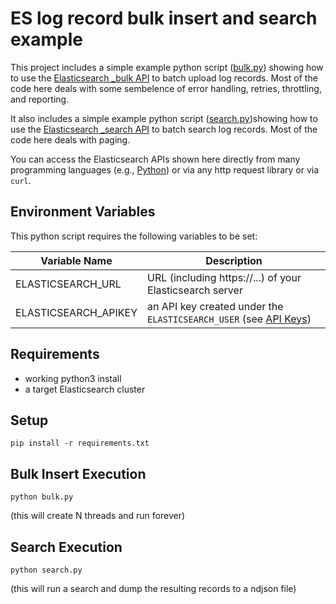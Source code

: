 # ES log record bulk insert and search example

This project includes a simple example python script ([bulk.py](bulk.py)) showing how to use the [Elasticsearch _bulk API](https://www.elastic.co/guide/en/elasticsearch/reference/current/docs-bulk.html) to batch upload log records. Most of the code here deals with some sembelence of error handling, retries, throttling, and reporting.

It also includes a simple example python script ([search.py](search.py))showing how to use the [Elasticsearch _search API](https://www.elastic.co/guide/en/elasticsearch/reference/current/search-search.html) to batch search log records. Most of the code here deals with paging.

You can access the Elasticsearch APIs shown here directly from many programming languages (e.g., [Python](https://www.elastic.co/guide/en/elasticsearch/client/python-api/current/index.html)) or via any http request library or via `curl`.

## Environment Variables

This python script requires the following variables to be set:

| Variable Name | Description |
| ------------- | ----------- |
| ELASTICSEARCH_URL | URL (including https://...) of your Elasticsearch server |
| ELASTICSEARCH_APIKEY | an API key created under the `ELASTICSEARCH_USER` (see [API Keys](https://www.elastic.co/guide/en/kibana/current/api-keys.html)) |

## Requirements

* working python3 install
* a target Elasticsearch cluster

## Setup

`pip install -r requirements.txt`

## Bulk Insert Execution

`python bulk.py`

(this will create N threads and run forever)

## Search Execution

`python search.py`

(this will run a search and dump the resulting records to a ndjson file)